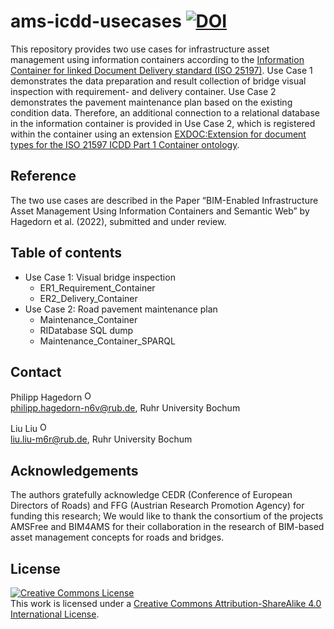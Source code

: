 # ams-icdd-usecases [![DOI](https://zenodo.org/badge/DOI/10.5281/zenodo.5907142.svg)](https://doi.org/10.5281/zenodo.5907142)

This repository provides two use cases for infrastructure asset management using information containers according to the [Information Container for linked Document Delivery standard (ISO 25197)](https://www.iso.org/standard/74389.html). Use Case 1 demonstrates the data preparation and result collection of bridge visual inspection with requirement- and delivery container. Use Case 2 demonstrates the pavement maintenance plan based on the existing condition data. Therefore, an additional connection to a relational database in the information container is provided in Use Case 2, which is registered within the container using an extension [EXDOC:Extension for document types for the ISO 21597 ICDD Part 1 Container ontology](https://icdd.vm.rub.de/ontology/icdd/ExtendedDocument/).

## Reference
The two use cases are described in the Paper “BIM-Enabled Infrastructure Asset Management Using Information Containers and Semantic Web” by Hagedorn et al. (2022), submitted and under review. 

## Table of contents
- Use Case 1: Visual bridge inspection
   -  ER1_Requirement_Container
   -  ER2_Delivery_Container
- Use Case 2: Road pavement maintenance plan
   -  Maintenance_Container
   -  RIDatabase SQL dump
   -  Maintenance_Container_SPARQL

## Contact
Philipp Hagedorn <a href="https://orcid.org/0000-0002-6249-243X">
<img alt="ORCID logo" src="https://info.orcid.org/wp-content/uploads/2019/11/orcid_16x16.png" width="16" height="16" /></a>  
[philipp.hagedorn-n6v@rub.de](mailto:philipp.hagedorn-n6v@rub.de), Ruhr University Bochum

Liu Liu <a href="https://orcid.org/0000-0001-5907-7609">
<img alt="ORCID logo" src="https://info.orcid.org/wp-content/uploads/2019/11/orcid_16x16.png" width="16" height="16" /></a>  
[liu.liu-m6r@rub.de](mailto:liu.liu-m6r@rub.de), Ruhr University Bochum

## Acknowledgements
The authors gratefully acknowledge CEDR (Conference of European Directors of Roads) and FFG (Austrian Research Promotion Agency) for funding this research; We would like to thank the consortium of the projects AMSFree and BIM4AMS for their collaboration in the research of BIM-based asset management concepts for roads and bridges.

## License
<a rel="license" href="http://creativecommons.org/licenses/by-sa/4.0/"><img alt="Creative Commons License" style="border-width:0" src="https://i.creativecommons.org/l/by-sa/4.0/88x31.png" /></a><br />This work is licensed under a <a rel="license" href="http://creativecommons.org/licenses/by-sa/4.0/">Creative Commons Attribution-ShareAlike 4.0 International License</a>.

